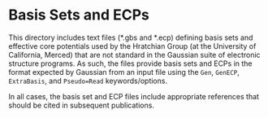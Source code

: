 # Basis Sets and ECPs

This directory includes text files (*.gbs and *.ecp) defining basis sets and effective core potentials used by the Hratchian Group (at the University of California, Merced) that are not standard in the Gaussian suite of electronic structure programs. As such, the files provide basis sets and ECPs in the format expected by Gaussian from an input file using the `Gen`, `GenECP`, `ExtraBasis`, and `Pseudo=Read` keywords/options.

In all cases, the basis set and ECP files include appropriate references that should be cited in subsequent publications.